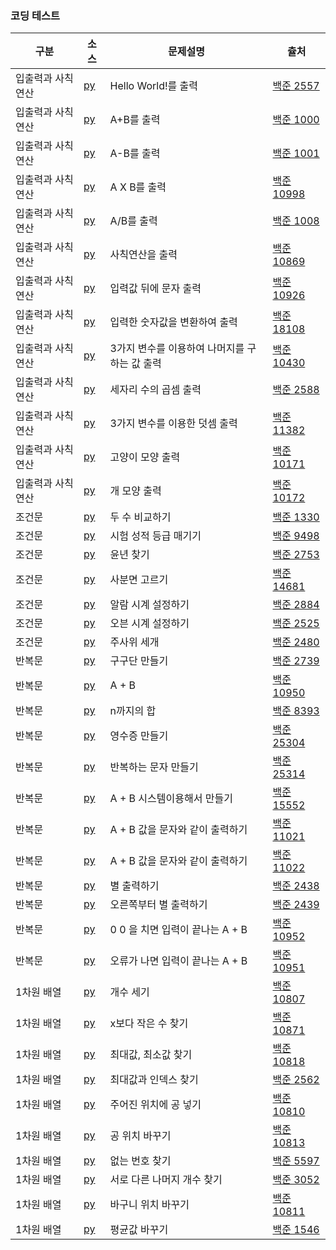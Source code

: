 ### 코딩 테스트

|구분|소스|문제설명|츌처|
|--|--|--|--|
|입출력과 사칙연산|[py](./docs/codingtests/input_output/2557.py)|Hello World!를 출력|[백준 2557](https://www.acmicpc.net/problem/2557)|
|입출력과 사칙연산|[py](./docs/codingtests/input_output/1000.py)|A+B를 출력|[백준 1000](https://www.acmicpc.net/problem/1000)|
|입출력과 사칙연산|[py](./docs/codingtests/input_output/1001.py)|A-B를 출력|[백준 1001](https://www.acmicpc.net/problem/1001)|
|입출력과 사칙연산|[py](./docs/codingtests/input_output/10998.py)|A X B를 출력|[백준 10998](https://www.acmicpc.net/problem/10998)|
|입출력과 사칙연산|[py](./docs/codingtests/input_output/1008.py)|A/B를 출력|[백준 1008](https://www.acmicpc.net/problem/1008)|
|입출력과 사칙연산|[py](./docs/codingtests/input_output/10869.py)|사칙연산을 출력|[백준 10869](https://www.acmicpc.net/problem/10869)|
|입출력과 사칙연산|[py](./docs/codingtests/input_output/10926.py)|입력값 뒤에 문자 출력|[백준 10926](https://www.acmicpc.net/problem/10926)|
|입출력과 사칙연산|[py](./docs/codingtests/input_output/18108.py)|입력한 숫자값을 변환하여 출력|[백준 18108](https://www.acmicpc.net/problem/18108)|
|입출력과 사칙연산|[py](./docs/codingtests/input_output/10430.py)|3가지 변수를 이용하여 나머지를 구하는 값 출력 |[백준 10430](https://www.acmicpc.net/problem/10430)|
|입출력과 사칙연산|[py](./docs/codingtests/input_output/2588.py)|세자리 수의 곱셈 출력|[백준 2588](https://www.acmicpc.net/problem/2588)|
|입출력과 사칙연산|[py](./docs/codingtests/input_output/11382.py)|3가지 변수를 이용한 덧셈 출력|[백준 11382](https://www.acmicpc.net/problem/11382)|
|입출력과 사칙연산|[py](./docs/codingtests/input_output/10171.py)|고양이 모양 출력|[백준 10171](https://www.acmicpc.net/problem/10171)|
|입출력과 사칙연산|[py](./docs/codingtests/input_output/10172.py)|개 모양 출력|[백준 10172](https://www.acmicpc.net/problem/10172)|
|조건문|[py](./docs/codingtests/if/1330.py)|두 수 비교하기|[백준 1330](https://www.acmicpc.net/problem/1330)|
|조건문|[py](./docs/codingtests/if/9498.py)|시험 성적 등급 매기기|[백준 9498](https://www.acmicpc.net/problem/9498)|
|조건문|[py](./docs/codingtests/if/2753.py)|윤년 찾기|[백준 2753](https://www.acmicpc.net/problem/2753)|
|조건문|[py](./docs/codingtests/if/14681.py)|사분면 고르기|[백준 14681](https://www.acmicpc.net/problem/14681)|
|조건문|[py](./docs/codingtests/if/2884.py)|알람 시계 설정하기|[백준 2884](https://www.acmicpc.net/problem/2884)|
|조건문|[py](./docs/codingtests/if/2525.py)|오븐 시계 설정하기|[백준 2525](https://www.acmicpc.net/problem/2525)|
|조건문|[py](./docs/codingtests/if/2480.py)|주사위 세개|[백준 2480](https://www.acmicpc.net/problem/2480)|
|반복문|[py](./docs/codingtests/loops/2739.py)|구구단 만들기|[백준 2739](https://www.acmicpc.net/problem/2739)|
|반복문|[py](./docs/codingtests/loops/10950.py)|A + B|[백준 10950](https://www.acmicpc.net/problem/10950)|
|반복문|[py](./docs/codingtests/loops/8393.py)|n까지의 합|[백준 8393](https://www.acmicpc.net/problem/8393)|
|반복문|[py](./docs/codingtests/loops/25304.py)|영수증 만들기|[백준 25304](https://www.acmicpc.net/problem/25304)|
|반복문|[py](./docs/codingtests/loops/25314.py)|반복하는 문자 만들기|[백준 25314](https://www.acmicpc.net/problem/25314)|
|반복문|[py](./docs/codingtests/loops/15552.py)|A + B 시스템이용해서 만들기|[백준 15552](https://www.acmicpc.net/problem/15552)|
|반복문|[py](./docs/codingtests/loops/11021.py)|A + B 값을 문자와 같이 출력하기|[백준 11021](https://www.acmicpc.net/problem/11021)|
|반복문|[py](./docs/codingtests/loops/11022.py)|A + B 값을 문자와 같이 출력하기|[백준 11022](https://www.acmicpc.net/problem/11022)|
|반복문|[py](./docs/codingtests/loops/2438.py)|별 출력하기|[백준 2438](https://www.acmicpc.net/p00roblem/2438)|
|반복문|[py](./docs/codingtests/loops/2439.py)|오른쪽부터 별 출력하기|[백준 2439](https://www.acmicpc.net/problem/2439)|
|반복문|[py](./docs/codingtests/loops/10952.py)|0 0 을 치면 입력이 끝나는 A + B|[백준 10952](https://www.acmicpc.net/problem/10952)|
|반복문|[py](./docs/codingtests/loops/10951.py)|오류가 나면 입력이 끝나는 A + B|[백준 10951](https://www.acmicpc.net/problem/10951)|
|1차원 배열|[py](./docs/codingtests/array/10807.py)|개수 세기|[백준 10807](https://www.acmicpc.net/problem/10807)|
|1차원 배열|[py](./docs/codingtests/array/10871.py)|x보다 작은 수 찾기|[백준 10871](https://www.acmicpc.net/problem/10871)|
|1차원 배열|[py](./docs/codingtests/array/10818.py)|최대값, 최소값 찾기|[백준 10818](https://www.acmicpc.net/problem/10818)|
|1차원 배열|[py](./docs/codingtests/array/2562.py)|최대값과 인덱스 찾기|[백준 2562](https://www.acmicpc.net/problem/2562)|
|1차원 배열|[py](./docs/codingtests/array/10810.py)|주어진 위치에 공 넣기|[백준 10810](https://www.acmicpc.net/problem/10810)|
|1차원 배열|[py](./docs/codingtests/array/10813.py)|공 위치 바꾸기|[백준 10813](https://www.acmicpc.net/problem/10813)|
|1차원 배열|[py](./docs/codingtests/array/5597.py)|없는 번호 찾기|[백준 5597](https://www.acmicpc.net/problem/5597)|
|1차원 배열|[py](./docs/codingtests/array/3052.py)|서로 다른 나머지 개수 찾기|[백준 3052](https://www.acmicpc.net/problem/3052)|
|1차원 배열|[py](./docs/codingtests/array/10811.py)|바구니 위치 바꾸기|[백준 10811](https://www.acmicpc.net/problem/10811)|
|1차원 배열|[py](./docs/codingtests/array/1546.py)|평균값 바꾸기|[백준 1546](https://www.acmicpc.net/problem/1546)|







